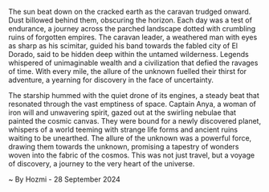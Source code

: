 
The sun beat down on the cracked earth as the caravan trudged onward. Dust billowed behind them, obscuring the horizon. Each day was a test of endurance, a journey across the parched landscape dotted with crumbling ruins of forgotten empires. The caravan leader, a weathered man with eyes as sharp as his scimitar, guided his band towards the fabled city of El Dorado, said to be hidden deep within the untamed wilderness. Legends whispered of unimaginable wealth and a civilization that defied the ravages of time. With every mile, the allure of the unknown fuelled their thirst for adventure, a yearning for discovery in the face of uncertainty.

The starship hummed with the quiet drone of its engines, a steady beat that resonated through the vast emptiness of space. Captain Anya, a woman of iron will and unwavering spirit, gazed out at the swirling nebulae that painted the cosmic canvas. They were bound for a newly discovered planet, whispers of a world teeming with strange life forms and ancient ruins waiting to be unearthed. The allure of the unknown was a powerful force, drawing them towards the unknown, promising a tapestry of wonders woven into the fabric of the cosmos. This was not just travel, but a voyage of discovery, a journey to the very heart of the universe. 

~ By Hozmi - 28 September 2024
